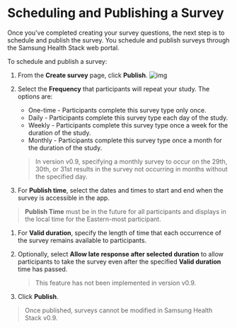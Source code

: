 
# Scheduling and Publishing a Survey


Once you've completed creating your survey questions, the next step is to schedule and publish the survey. You schedule and publish surveys through the Samsung Health Stack web portal.

To schedule and publish a survey:

1. From the **Create survey** page, click **Publish**.
    ![img](https://raw.githubusercontent.com/S-HealthStack/S-HealthStack.github.io/post-migrations-structure/docs/portal-guide/content-creation/publishing-a-survey.assets/publishing-a-survey.png)
2. Select the **Frequency** that participants will repeat your study. The options are:

    - One-time - Participants complete this survey type only once.
    - Daily - Participants complete this survey type each day of the study.
    - Weekly - Participants complete this survey type once a week for the duration of the study.
    - Monthly - Participants complete this survey type once a month for the duration of the study.
    > In version v0.9, specifying a monthly survey to occur on the 29th, 30th, or 31st results in the survey not occurring in months without the specified day.
3. For **Publish time**, select the dates and times to start and end when the survey is accessible in the app.
 > **Publish Time** must be in the future for all participants and displays in the local time for the Eastern-most participant.
1. For **Valid duration**, specify the length of time that each occurrence of the survey remains available to participants.
2. Optionally, select **Allow late response after selected duration** to allow participants to take the survey even after the specified **Valid duration** time has passed.

   > This feature has not been implemented in version v0.9.
3. Click **Publish**.

> Once published, surveys cannot be modified in Samsung Health Stack v0.9.
